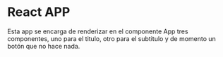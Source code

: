 # React APP

Esta app se encarga de renderizar en el componente App tres componentes, uno para el titulo, otro para el subtitulo y de momento un botón que no hace nada.
